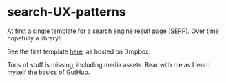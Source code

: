 # search-UX-patterns

At first a single template for a search engine result page (SERP). Over time hopefully a library?

See the first template [here](http://bit.ly/results-mock-up-snapshot-feb-2016), as hosted on Dropbox.

Tons of stuff is missing, including media assets. Bear with me as I learn myself the basics of GutHub.
